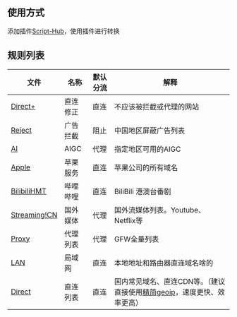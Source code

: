 ## 使用方式

添加插件[Script-Hub](https://github.com/Script-Hub-Org/Script-Hub)，使用插件进行转换


## 规则列表

| 文件 | 名称 | 默认分流 | 解释 |
| --- | --- | --- | --- |
| [Direct+](https://github.com/Amnesiash/ladder_rules_script/blob/main/Rules/Clash/Direct+.yaml) | 直连修正 | 直连 | 不应该被拦截或代理的网站|
| [Reject](https://adrules.top/) | 广告拦截 | 阻止 | 中国地区屏蔽广告列表 | 
| [AI](https://github.com/Amnesiash/ladder_rules_script/blob/main/Rules/Clash/AI.yaml) | AIGC | 代理 | 指定地区可用的AIGC | 
| [Apple](https://github.com/Amnesiash/ladder_rules_script/blob/main/Rules/Clash/Apple.yaml) | 苹果服务 | 直连 | 苹果公司的所有域名 | 
| [BilibiliHMT](https://github.com/Amnesiash/ladder_rules_script/blob/main/Rules/Clash/BilibiliHMT.yaml) | 哔哩哔哩 | 直连 | BiliBili 港澳台番剧 |
| [Streaming!CN](https://github.com/Amnesiash/ladder_rules_script/blob/main/Rules/Clash/Streaming!CN.yaml) | 国外媒体 | 代理 | 国外流媒体列表。Youtube、Netflix等 | 
| [Proxy](https://github.com/Amnesiash/ladder_rules_script/blob/main/Rules/Clash/Proxy.yaml) | 代理列表 | 代理 | GFW全量列表 |
| [LAN](https://github.com/Amnesiash/ladder_rules_script/blob/main/Rules/Clash/LAN.yaml) | 局域网 | 直连 | 本地地址和路由器直连域名啥的 |
| [Direct](https://github.com/Amnesiash/ladder_rules_script/blob/main/Rules/Clash/Direct.yaml) | 直连列表 | 直连 | 国内常见域名、直连CDN等。（建议直接使用[精简geoip](https://raw.githubusercontent.com/Masaiki/GeoIP2-CN/release/Country.mmdb)，速度更快、效率更高） | 



